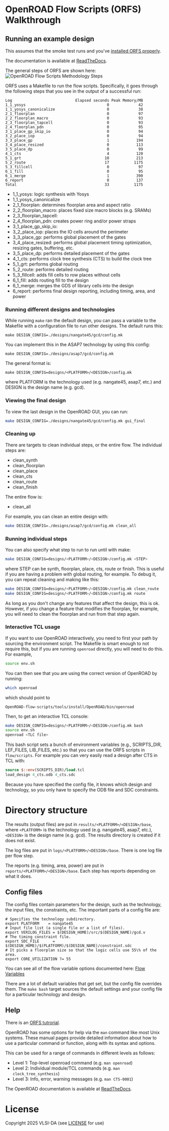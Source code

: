 # OpenROAD Flow Scripts (ORFS) Walkthrough

## Running an example design

This assumes that the smoke test runs and you've [installed ORFS properly](orfs-installation.md).

The documentation is available at [ReadTheDocs](https://openroad.readthedocs.io/en/latest/).

The general steps of ORFS are shown here:
![OpenROAD Flow Scripts Methodology Steps](orfs/orfs_flow.png)

ORFS uses a Makefile to run the flow scripts. Specifically, it goes through the following steps that you see in the output
of a successful run:

```
Log                            Elapsed seconds Peak Memory/MB
1_1_yosys                                    0             42
1_1_yosys_canonicalize                       0             38
2_1_floorplan                                0             97
2_2_floorplan_macro                          0             93
2_3_floorplan_tapcell                        0             93
2_4_floorplan_pdn                            0             95
3_1_place_gp_skip_io                         0             94
3_2_place_iop                                0             94
3_3_place_gp                                 1            194
3_4_place_resized                            0            113
3_5_place_dp                                 0             99
4_1_cts                                      4            120
5_1_grt                                     10            213
5_2_route                                   17           1175
5_3_fillcell                                 0             97
6_1_fill                                     0             95
6_1_merge                                    1            390
6_report                                     0            137
Total                                       33           1175
```

* 1_1_yosys: logic synthesis with Yosys
* 1_1_yosys_canonicalize
* 2_1_floorplan: determines floorplan area and aspect ratio
* 2_2_floorplan_macro: places fixed size macro blocks (e.g. SRAMs)
* 2_3_floorplan_tapcell:
* 2_4_floorplan_pdn: creates power ring and/or power straps
* 3_1_place_gp_skip_io:
* 3_2_place_iop: places the IO cells around the perimeter
* 3_3_place_gp: performs global placement of the gates
* 3_4_place_resized: performs global placement timing optimization, resizing gates, buffering, etc.
* 3_5_place_dp: performs detailed placement of the gates
* 4_1_cts: performs clock tree synthesis (CTS) to build the clock tree
* 5_1_grt: performs global routing
* 5_2_route: performs detailed routing
* 5_3_fillcell: adds fill cells to row places without cells
* 6_1_fill: adds routing fill to the design
* 6_1_merge: merges the GDS of library cells into the design
* 6_report: performs final design reporting, including timing, area, and power

### Running different designs and technologies

While running ```make``` ran the default design, you can pass a variable to the Makefile with a configuration file
to run other designs. The default runs this:

```
make DESIGN_CONFIG=./designs/nangate45/gcd/config.mk
```

You can implement this in the ASAP7 technology by using this config:

```
make DESIGN_CONFIG=./designs/asap7/gcd/config.mk
```

The general format is:

```
make DESIGN_CONFIG=designs/<PLATFORM>/<DESIGN>/config.mk 
```

where PLATFORM is the technology used (e.g. nangate45, asap7, etc.) and DESIGN is the design name (e.g. gcd).

### Viewing the final design

To view the last design in the OpenROAD GUI, you can run:

```bash
make DESIGN_CONFIG=./designs/nangate45/gcd/config.mk gui_final
```

### Cleaning up

There are targets to clean individual steps, or the entire flow. The individual steps are:

* clean_synth
* clean_floorplan
* clean_place
* clean_cts
* clean_route
* clean_finish

The entire flow is:

* clean_all

For example, you can clean an entire design with:

```bash
make DESIGN_CONFIG=./designs/asap7/gcd/config.mk clean_all
```

### Running individual steps

You can also specify what step to run to run until with make:

```bash
make DESIGN_CONFIG=designs/<PLATFORM>/<DESIGN>/config.mk <STEP>
```

where STEP can be synth, floorplan, place, cts, route or finish. This is useful
if you are having a problem with global routing, for example. To debug it, you
can repeat cleaning and making like this:

```bash
make DESIGN_CONFIG=designs/<PLATFORM>/<DESIGN>/config.mk clean_route
make DESIGN_CONFIG=designs/<PLATFORM>/<DESIGN>/config.mk route
```

As long as you don't change any features that affect the design, this is ok.
However, if you change a feature that modifies the floorplan, for example, you
will need to clean the floorplan and run from that step again.

### Interactive TCL usage

If you want to use OpenROAD interactively, you need to first your path by sourcing the environment script.
The Makefile is smart enough to not require this, but if you are running ```openroad``` directly, you
will need to do this. For example,

```bash
source env.sh
```

You can then see that you are using the correct version of OpenROAD by running:

```bash
which openroad
```

which should point to

```
OpenROAD-flow-scripts/tools/install/OpenROAD/bin/openroad
```

Then, to get an interactive TCL console:  

```bash
make DESIGN_CONFIG=designs/<PLATFORM>/<DESIGN>/config.mk bash
source env.sh
openroad <TLC file>
```

This bash script sets a bunch of environment variables (e.g., SCRIPTS_DIR,
LEF_FILES, LIB_FILES, etc.) so that you can use the ORFS scripts in
```flow/scripts```. For example you can very easily read a design after CTS in TCL with:

```tcl
source $::env(SCRIPTS_DIR)/load.tcl
load_design 4_cts.odb 4_cts.sdc
```

Because you have specified the config file, it knows which design and
technology, so you only have to specify the ODB file and SDC constraints.

# Directory structure

The results (output files) are put in ```results/<PLATFORM>/<DESIGN>/base```,
where ```<PLATFORM>``` is the technology used (e.g. nangate45, asap7, etc.),
```<DESIGN>``` is the design name (e.g. gcd). The results directory is created
if it does not exist.

The log files are put in ```logs/<PLATFORM>/<DESIGN>/base```. There is one
log file per flow step.

The reports (e.g. timing, area, power) are put in
```reports/<PLATFORM>/<DESIGN>/base```. Each step has reports depending on what
it does.

## Config files

The config files contain parameters for the design, such as the technology, the
input files, the constraints, etc. The important parts of a config file
are:

```
# Specifies the technology subdirectory.
export PLATFORM    = nangate45
# Input file list (a single file or a list of files).
export VERILOG_FILES = $(DESIGN_HOME)/src/$(DESIGN_NAME)/gcd.v
# The timing constraint file.
export SDC_FILE      = $(DESIGN_HOME)/$(PLATFORM)/$(DESIGN_NAME)/constraint.sdc
# It picks a floorplan size so that the logic cells use 55\% of the area.
export CORE_UTILIZATION ?= 55
```

You can see all of the flow variable options documented here:
[Flow Variables](https://openroad-flow-scripts.readthedocs.io/en/latest/user/FlowVariables.html)

There are a lot of default variables that get set, but the config file
overrides them. The ```make bash``` target sources the default settings and
your config file for a particular technology and design.

## Help

There is an [ORFS tutrorial](https://openroad-flow-scripts.readthedocs.io/en/latest/tutorials/FlowTutorial.html).

OpenROAD has some options for help via the ``man`` command like most
Unix systems. These manual pages provide detailed information about how to use
a particular command or function, along with its syntax and options.

This can be used for a range of commands in different levels as follows:

* Level 1: Top-level openroad command (e.g. ``man openroad``)
* Level 2: Individual module/TCL commands (e.g. ``man clock_tree_synthesis``)
* Level 3: Info, error, warning messages (e.g. ``man CTS-0001``)

The OpenROAD documentation is available at [ReadTheDocs](https://openroad.readthedocs.io/en/latest/).

# License

Copyright 2025 VLSI-DA (see [LICENSE](LICENSE) for use)
